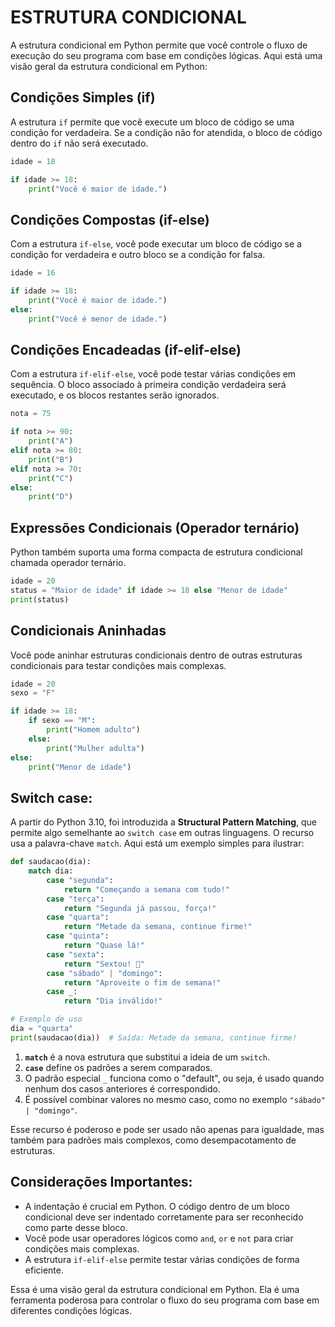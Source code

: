 # ESTRUTURA CONDICIONAL
A estrutura condicional em Python permite que você controle o fluxo de execução do seu programa com base em condições lógicas. Aqui está uma visão geral da estrutura condicional em Python:

## **Condições Simples (if)**
A estrutura `if` permite que você execute um bloco de código se uma condição for verdadeira. Se a condição não for atendida, o bloco de código dentro do `if` não será executado.

```python
idade = 18

if idade >= 18:
    print("Você é maior de idade.")
```

## **Condições Compostas (if-else)**
Com a estrutura `if-else`, você pode executar um bloco de código se a condição for verdadeira e outro bloco se a condição for falsa.

```python
idade = 16

if idade >= 18:
    print("Você é maior de idade.")
else:
    print("Você é menor de idade.")
```

## **Condições Encadeadas (if-elif-else)**
Com a estrutura `if-elif-else`, você pode testar várias condições em sequência. O bloco associado à primeira condição verdadeira será executado, e os blocos restantes serão ignorados.

```python
nota = 75

if nota >= 90:
    print("A")
elif nota >= 80:
    print("B")
elif nota >= 70:
    print("C")
else:
    print("D")
```

## **Expressões Condicionais (Operador ternário)**
Python também suporta uma forma compacta de estrutura condicional chamada operador ternário.

```python
idade = 20
status = "Maior de idade" if idade >= 18 else "Menor de idade"
print(status)
```

## **Condicionais Aninhadas**
Você pode aninhar estruturas condicionais dentro de outras estruturas condicionais para testar condições mais complexas.

```python
idade = 20
sexo = "F"

if idade >= 18:
    if sexo == "M":
        print("Homem adulto")
    else:
        print("Mulher adulta")
else:
    print("Menor de idade")
```

## **Switch case:**
A partir do Python 3.10, foi introduzida a **Structural Pattern Matching**, que permite algo semelhante ao `switch case` em outras linguagens. O recurso usa a palavra-chave `match`. Aqui está um exemplo simples para ilustrar:

```python
def saudacao(dia):
    match dia:
        case "segunda":
            return "Começando a semana com tudo!"
        case "terça":
            return "Segunda já passou, força!"
        case "quarta":
            return "Metade da semana, continue firme!"
        case "quinta":
            return "Quase lá!"
        case "sexta":
            return "Sextou! 🎉"
        case "sábado" | "domingo":
            return "Aproveite o fim de semana!"
        case _:
            return "Dia inválido!"

# Exemplo de uso
dia = "quarta"
print(saudacao(dia))  # Saída: Metade da semana, continue firme!
```

1. **`match`** é a nova estrutura que substitui a ideia de um `switch`.
2. **`case`** define os padrões a serem comparados.
3. O padrão especial `_` funciona como o "default", ou seja, é usado quando nenhum dos casos anteriores é correspondido.
4. É possível combinar valores no mesmo caso, como no exemplo `"sábado" | "domingo"`. 

Esse recurso é poderoso e pode ser usado não apenas para igualdade, mas também para padrões mais complexos, como desempacotamento de estruturas.

## **Considerações Importantes:**
- A indentação é crucial em Python. O código dentro de um bloco condicional deve ser indentado corretamente para ser reconhecido como parte desse bloco.
- Você pode usar operadores lógicos como `and`, `or` e `not` para criar condições mais complexas.
- A estrutura `if-elif-else` permite testar várias condições de forma eficiente.

Essa é uma visão geral da estrutura condicional em Python. Ela é uma ferramenta poderosa para controlar o fluxo do seu programa com base em diferentes condições lógicas.